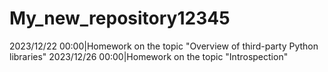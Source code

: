 # My_new_repository12345
2023/12/22 00:00|Homework on the topic "Overview of third-party Python libraries"
2023/12/26 00:00|Homework on the topic "Introspection"
